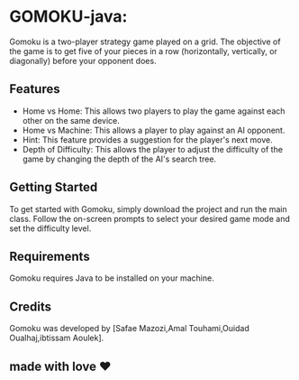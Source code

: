 # GOMOKU-java:

Gomoku is a two-player strategy game played on a grid. The objective of the game is to get five of your pieces in a row (horizontally, vertically, or diagonally) before your opponent does.

## Features

- Home vs Home: This allows two players to play the game against each other on the same device.
- Home vs Machine: This allows a player to play against an AI opponent.
- Hint: This feature provides a suggestion for the player's next move.
- Depth of Difficulty: This allows the player to adjust the difficulty of the game by changing the depth of the AI's search tree.

## Getting Started

To get started with Gomoku, simply download the project and run the main class. Follow the on-screen prompts to select your desired game mode and set the difficulty level.

## Requirements

Gomoku requires Java to be installed on your machine.

## Credits

Gomoku was developed by [Safae Mazozi,Amal Touhami,Ouidad Oualhaj,ibtissam Aoulek].

## made  with love  ♥ 





